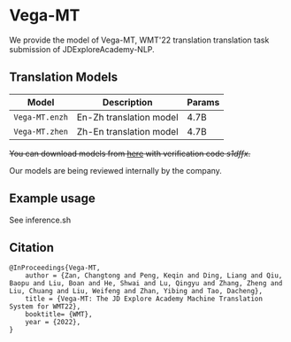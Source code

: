 # Vega-MT

We provide the model of Vega-MT, WMT'22 translation translation task submission of JDExploreAcademy-NLP.

## Translation Models

Model | Description | Params 
---|---|---
`Vega-MT.enzh` | En-Zh translation model | 4.7B 
`Vega-MT.zhen` | Zh-En translation model | 4.7B 

~~You can download models from [here](http://box.jd.com/sharedInfo/B5B1DD75A432BBD9EEC946AFBC5707A7) with verification code *s1dffx*.~~

Our models are being reviewed internally by the company.

## Example usage

See inference.sh

## Citation

```
@InProceedings{Vega-MT,
    author = {Zan, Changtong and Peng, Keqin and Ding, Liang and Qiu, Baopu and Liu, Boan and He, Shwai and Lu, Qingyu and Zhang, Zheng and Liu, Chuang and Liu, Weifeng and Zhan, Yibing and Tao, Dacheng},
    title = {Vega-MT: The JD Explore Academy Machine Translation System for WMT22},
    booktitle= {WMT},
    year = {2022},
}
```
